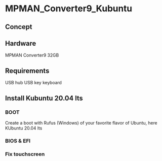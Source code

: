 # MPMAN_Converter9_Kubuntu

## Concept

## Hardware
MPMAN Converter9 32GB

## Requirements
USB hub
USB key
keyboard

## Install Kubuntu 20.04 lts

### BOOT
Create a boot with Rufus (Windows) of your favorite flavor of Ubuntu, here KUbuntu 20.04 lts

### BIOS & EFI



### Fix touchscreen
